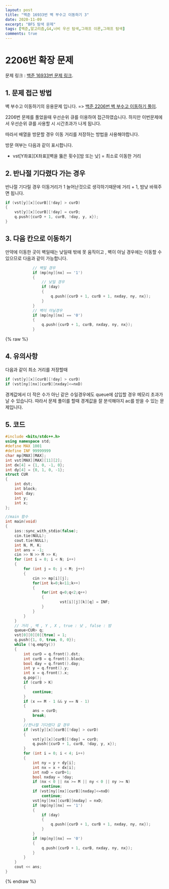 ```yaml
---
layout: post
title: "백준 16933번 벽 부수고 이동하기 3"
date: 2020-11-09
excerpt: "BFS 탐색 문제"
tags: [백준,알고리즘,G4,너비 우선 탐색,그래프 이론,그래프 탐색]
comments: true
---
```

# 2206번 확장 문제

문제 링크 : [백준 16933번 문제 링크](https://www.acmicpc.net/problem/16933).

## 1. 문제 접근 방법

벽 부수고 이동하기의 응용문제 입니다.
=> [백준 2206번 벽 부수고 이동하기 풀이](https://seogi98.github.io//2206-%EB%B2%BD-%EB%B6%80%EC%88%98%EA%B3%A0-%EC%9D%B4%EB%8F%99%ED%95%98%EA%B8%B0/).

2206번 문제를 풀었을때 우선순위 큐를 이용하여 접근하였습니다. 하지만 이번문제에서 우선순위 큐를 사용할 시 시간초과가 나게 됩니다.

따라서 배열을 방문할 경우 이동 거리를 저장하는 방법을 사용해야합니다.

방문 여부는 다음과 같이 표시합니다.

- vst[Y좌표][X좌표][벽을 뚫은 횟수][밤 또는 낮] = 최소로 이동한 거리


## 2. 반나절 기다렸다 가는 경우

반나절 기다릴 경우 이동거리가 1 늘어난것으로 생각하기때문에 거리 + 1, 밤낮 바꿔주면 됩니다.

``` c++
if (vst[y][x][curB][!day] > curD)
{
	vst[y][x][curB][!day] = curD;
	q.push({curD + 1, curB, !day, y, x});
}
```

## 3. 다음 칸으로 이동하기
만약에 이동한 곳이 벽일때는 낮일때 밖에 못 움직이고 , 벽이 아닐 경우에는 이동할 수 있으므로
다음과 같이 가능합니다.
``` c++
			// 벽일 경우
			if (mp[ny][nx] == '1')
			{
				// 낮일 경우
				if (day)
				{
					q.push({curD + 1, curB + 1, nxday, ny, nx});
				}
			}
			// 벽이 아닐경우
			if (mp[ny][nx] == '0')
			{
				q.push({curD + 1, curB, nxday, ny, nx});
			}
```
{% raw %}

## 4. 유의사항
다음과 같이 최소 거리를 저장할때 
```c++
if (vst[y][x][curB][!day] > curD)
if (vst[ny][nx][curB][nxday]<=nxD)
```
경계값에서 더 작은 수가 아닌 같은 수일경우에도 queue에 삽입할 경우 메모리 초과가 날 수 있습니다. 따라서 문제 풀이를 할때 경계값을 잘 분석해야지 ac를 받을 수 있는 문제입니다.


## 5. 코드
```c++
#include <bits/stdc++.h>
using namespace std;
#define MAX 1001
#define INF 99999999
char mp[MAX][MAX];
int vst[MAX][MAX][11][2];
int dx[4] = {1, 0, -1, 0};
int dy[4] = {0, 1, 0, -1};
struct CUR
{
	int dst;
	int block;
	bool day;
	int y;
	int x;
};

//main 함수
int main(void)
{
	ios::sync_with_stdio(false);
	cin.tie(NULL);
	cout.tie(NULL);
	int N, M, K;
	int ans = -1;
	cin >> N >> M >> K;
	for (int i = 0; i < N; i++)
	{
		for (int j = 0; j < M; j++)
		{
			cin >> mp[i][j];
			for(int k=0;k<11;k++)
			{
				for(int q=0;q<2;q++)
				{
						vst[i][j][k][q] = INF;
				}
			}
		}
	}
	// 거리 , 벽 , Y , X , true : 낮 , false : 밤
	queue<CUR> q;
	vst[0][0][0][true] = 1;
	q.push({1, 0, true, 0, 0});
	while (!q.empty())
	{
		int curD = q.front().dst;
		int curB = q.front().block;
		bool day = q.front().day;
		int y = q.front().y;
		int x = q.front().x;
		q.pop();
		if (curB > K)
		{
			continue;
		}
		if (x == M - 1 && y == N - 1)
		{
			ans = curD;
			break;
		}
		//한나절 기다렸다 갈 경우
		if (vst[y][x][curB][!day] > curD)
		{
			vst[y][x][curB][!day] = curD;
			q.push({curD + 1, curB, !day, y, x});
		}
		for (int i = 0; i < 4; i++)
		{
			int ny = y + dy[i];
			int nx = x + dx[i];
			int nxD = curD+1;
			bool nxday = !day;
			if (nx < 0 || nx >= M || ny < 0 || ny >= N)
				continue;
			if (vst[ny][nx][curB][nxday]<=nxD)
				continue;
			vst[ny][nx][curB][nxday] = nxD;
			if (mp[ny][nx] == '1')
			{
				if (day)
				{
					q.push({curD + 1, curB + 1, nxday, ny, nx});
				}
			}
			if (mp[ny][nx] == '0')
			{
				q.push({curD + 1, curB, nxday, ny, nx});
			}
		}
	}
	cout << ans;
}

```
{% endraw %}







